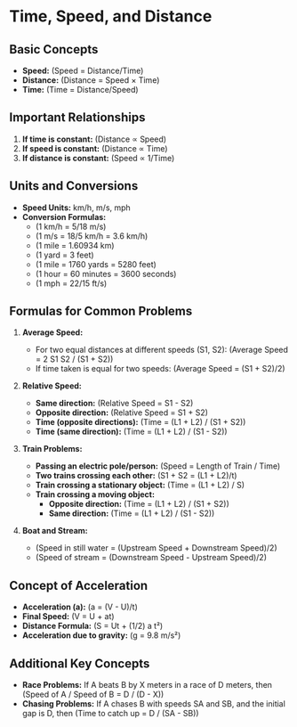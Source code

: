 # Time, Speed, and Distance

## Basic Concepts
- **Speed:** (Speed = Distance/Time)
- **Distance:** (Distance = Speed × Time)
- **Time:** (Time = Distance/Speed)

## Important Relationships
1. **If time is constant:** (Distance ∝ Speed)
2. **If speed is constant:** (Distance ∝ Time)
3. **If distance is constant:** (Speed ∝ 1/Time)

## Units and Conversions
- **Speed Units:** km/h, m/s, mph
- **Conversion Formulas:**
  - (1 km/h = 5/18 m/s)
  - (1 m/s = 18/5 km/h = 3.6 km/h)
  - (1 mile = 1.60934 km)
  - (1 yard = 3 feet)
  - (1 mile = 1760 yards = 5280 feet)
  - (1 hour = 60 minutes = 3600 seconds)
  - (1 mph = 22/15 ft/s)

## Formulas for Common Problems
1. **Average Speed:**
   - For two equal distances at different speeds (S1, S2): (Average Speed = 2 S1 S2 / (S1 + S2))
   - If time taken is equal for two speeds: (Average Speed = (S1 + S2)/2)

2. **Relative Speed:**
   - **Same direction:** (Relative Speed = S1 - S2)
   - **Opposite direction:** (Relative Speed = S1 + S2)
   - **Time (opposite directions):** (Time = (L1 + L2) / (S1 + S2))
   - **Time (same direction):** (Time = (L1 + L2) / (S1 - S2))

3. **Train Problems:**
   - **Passing an electric pole/person:** (Speed = Length of Train / Time)
   - **Two trains crossing each other:** (S1 + S2 = (L1 + L2)/t)
   - **Train crossing a stationary object:** (Time = (L1 + L2) / S)
   - **Train crossing a moving object:**
     - **Opposite direction:** (Time = (L1 + L2) / (S1 + S2))
     - **Same direction:** (Time = (L1 + L2) / (S1 - S2))

4. **Boat and Stream:**
   - (Speed in still water = (Upstream Speed + Downstream Speed)/2)
   - (Speed of stream = (Downstream Speed - Upstream Speed)/2)

## Concept of Acceleration
- **Acceleration (a):** (a = (V - U)/t)
- **Final Speed:** (V = U + at)
- **Distance Formula:** (S = Ut + (1/2) a t²)
- **Acceleration due to gravity:** (g = 9.8 m/s²)

## Additional Key Concepts
- **Race Problems:** If A beats B by X meters in a race of D meters, then (Speed of A / Speed of B = D / (D - X))
- **Chasing Problems:** If A chases B with speeds SA and SB, and the initial gap is D, then (Time to catch up = D / (SA - SB))

